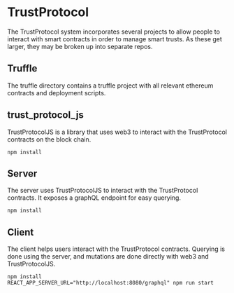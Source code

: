 # TrustProtocol
The TrustProtocol system incorporates several projects to allow people to interact with smart contracts in order to manage smart trusts. As these get larger, they may be broken up into separate repos.

## Truffle
The truffle directory contains a truffle project with all relevant ethereum contracts and deployment scripts.

## trust_protocol_js
TrustProtocolJS is a library that uses web3 to interact with the TrustProtocol contracts on the block chain.
```
npm install
```

## Server
The server uses TrustProtocolJS to interact with the TrustProtocol contracts. It exposes a graphQL endpoint for easy querying.
```
npm install
```

## Client
The client helps users interact with the TrustProtocol contracts. Querying is done using the server, and mutations are done directly with web3 and TrustProtocolJS.

```
npm install
REACT_APP_SERVER_URL="http://localhost:8080/graphql" npm run start
```
